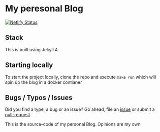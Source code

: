 # My peresonal Blog

[![Netlify Status](https://api.netlify.com/api/v1/badges/3ee515ca-6ea1-4a5f-ba20-d3c73a18f959/deploy-status)](https://app.netlify.com/sites/pensive-boyd-972297/deploys)

## Stack

This is built using Jekyll 4.

## Starting locally

To start the project locally, clone the repo and execute `make run` which will spin up the blog in a docker contianer

## Bugs / Typos / Issues

Did you find a type, a bug or an issue? Go ahead, file an [issue](https://github.com/ThorstenHans/thorsten-hans.com/issues) or submit a [pull-request](https://github.com/ThorstenHans/thorsten-hans.com/pulls).

This is the source-code of my personal Blog. Opinions are my own
